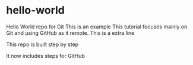 # hello-world
Hello World repo for Git 
This is an example
This tutorial focuses mainly on Git and using GitHub as it remote.
This is a extra line

This repo is built step by step

It now includes steps for GitHub
